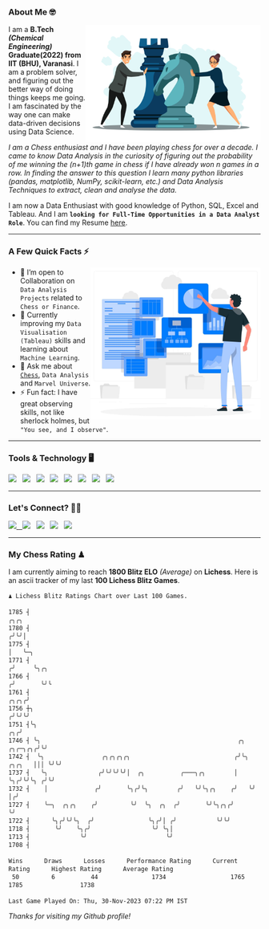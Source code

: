 ### About Me 🤓
<img align="right" alt="Coding" width="350" src="https://github.com/Laxman-Lakhan/Laxman-Lakhan/blob/master/Assets/Chess_Vector.jpg">   

I am a **B.Tech** _**(Chemical Engineering)**_ **Graduate(2022) from IIT (BHU), Varanasi**. I am a problem solver, and figuring out the better way of doing things keeps me going. I am fascinated by the way one can make data-driven decisions using Data Science. 

_I am a Chess enthusiast and I have been playing chess for over a decade. I came to know Data Analysis in the curiosity of figuring out the probability of me winning the (n+1)th game in chess if I have already won n games in a row. In finding the answer to this question I learn many python libraries (pandas, matplotlib, NumPy, scikit-learn, etc.) and Data Analysis Techniques to extract, clean and analyse the data._

I am now a Data Enthusiast with good knowledge of Python, SQL, Excel and Tableau. And I am **`looking for Full-Time Opportunities in a Data Analyst Role`**. You can find my Resume
 [here](https://drive.google.com/file/d/1UIOoogRLj5eGQFQBkuvMmTISZVdl2Ok7/view?usp=sharing).


---

### A Few Quick Facts ⚡️
<img align="right" alt="Coding" width="340" src="https://github.com/Laxman-Lakhan/Laxman-Lakhan/blob/master/Assets/Data_Vector.jpg">   

- 🤝 I’m open to Collaboration on `Data Analysis Projects` related to `Chess or Finance`.
- 📖 Currently improving my `Data Visualisation (Tableau)` skills and learning about `Machine Learning`.
- 💬 Ask me about [`Chess`](https://lichess.org/@/YourKingIsInDanger), `Data Analysis` and `Marvel Universe`.
- ⚡️ Fun fact: I have great observing skills, not like sherlock holmes, but `"You see, and I observe"`.

---
### Tools & Technology 🖥

<img src="https://img.shields.io/badge/Python-white?logo=Python&logoColor=ColorName&style=ShieldStyle" /> &nbsp;
<img src="https://img.shields.io/badge/MySQL-white?logo=MySQL&logoColor=ColorName&style=ShieldStyle" /> &nbsp;
<img src="https://img.shields.io/badge/Tableau-white?logo=Tableau&logoColor=ColorName&style=ShieldStyle" /> &nbsp;
<img src="https://img.shields.io/badge/Excel-white?logo=Microsoft+Excel&logoColor=196F3D&style=ShieldStyle" /> &nbsp;
<img src="https://img.shields.io/badge/Jupyter-white?logo=Jupyter&logoColor=ColorName&style=ShieldStyle" /> &nbsp;
<img src="https://img.shields.io/badge/pandas-white?logo=Pandas&logoColor=000080&style=ShieldStyle" /> &nbsp;
<img src="https://img.shields.io/badge/numpy-white?logo=Numpy&logoColor=85C1E9&style=ShieldStyle" /> &nbsp;
<img src="https://img.shields.io/badge/scikit learn-white?logo=Scikit+Learn&logoColor=ColorName&style=ShieldStyle" /> &nbsp;



---

### Let's Connect? 🫳🏻

<a href="mailto:laxmansingh.lakhan@gmail.com"> <img src="https://img.icons8.com/fluent/48/000000/gmail.png" width="3.5%"/> &nbsp;
[<img src="https://img.icons8.com/color/48/000000/linkedin.png" width="3.5%"/>](https://www.linkedin.com/in/laxman-lakhan/)  &nbsp;
[<img src="https://img.icons8.com/fluent/48/000000/facebook-new.png" width="3.5%"/>](https://www.facebook.com/s.laxmanlakhan/)  &nbsp;
[<img src="https://img.icons8.com/fluent/48/000000/instagram-new.png" width="3.5%"/>](https://www.instagram.com/laxman.lakhan/)  &nbsp;
[<img src="https://img.icons8.com/color/48/000000/twitter.png" width="3.5%"/>](https://twitter.com/laxman__lakhan)  &nbsp;

 ---
  
### My Chess Rating ♟
  
I am currently aiming to reach **1800 Blitz ELO** *(Average)* on **Lichess**. Here is an ascii tracker of my last **100 Lichess Blitz Games**.

  ```
  ♟︎ 𝙻𝚒𝚌𝚑𝚎𝚜𝚜 𝙱𝚕𝚒𝚝𝚣 𝚁𝚊𝚝𝚒𝚗𝚐𝚜 𝙲𝚑𝚊𝚛𝚝 𝚘𝚟𝚎𝚛 𝙻𝚊𝚜𝚝 𝟷00 𝙶𝚊𝚖𝚎𝚜.
  
1785 ┤                                                                                          ╭╮╭╮
1780 ┤                                                                                         ╭╯╰╯│
1775 ┤                                                                                         │   ╰─╮
1771 ┤                                                                                        ╭╯     ╰╮╭╮
1766 ┤                                                                                       ╭╯       ╰╯╰
1761 ┤                                                                                  ╭╮╭╮╭╯
1756 ┼╮                                                                                ╭╯╰╯╰╯
1751 ┤╰╮                                                                            ╭╮╭╯
1746 ┤ ╰╮                                                       ╭╮          ╭╮╭─╮╭╮╭╯╰╯
1742 ┤  ╰╮                ╭╮╭╮╭╮╭╮                             ╭╯╰╮  ╭╮╭╮   │││ ╰╯╰╯
1737 ┤   ╰╮              ╭╯╰╯╰╯╰╯│  ╭╮          ╭───╮╭╮        │  ╰╮╭╯╰╯╰╮ ╭╯╰╯
1732 ┤    │             ╭╯       ╰╮╭╯╰╮        ╭╯   ╰╯╰╮╭╮    ╭╯   ╰╯    │╭╯
1727 ┤    ╰─╮  ╭╮╭╮    ╭╯         ╰╯  ╰╮  ╭╮  ╭╯       ╰╯╰╮╭╮╭╯          ╰╯
1722 ┤      ╰╮╭╯╰╯╰╮  ╭╯               ╰╮╭╯│ ╭╯           ╰╯╰╯
1718 ┤       ╰╯    ╰╮╭╯                 ╰╯ ╰╮│
1713 ┤              ╰╯                      ╰╯
1708 ┤ 

Wins      Draws      Losses      Performance Rating      Current Rating      Highest Rating      Average Rating
   50         6          44               1734                  1765                1785                1738     

Last Game Played On: Thu, 30-Nov-2023 07:22 PM IST
  ```
  
  
*Thanks for visiting my Github profile!*
